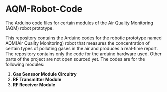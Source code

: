 # AQM-Robot-Code
The Arduino code files for certain modules of the Air Quality Monitoring (AQM) robot prototype.

This repository contains the Arduino codes for the robotic prototype named AQM(Air Quality Monitoring) robot that measures
the concentration of certain types of polluting gases in the air and produces a real-time report.
The repository contains only the code for the arduino hardware used. Other parts of the project are not open sourced yet.
The codes are for the following modules:
1) **Gas Senssor Module Circuitry**
2) **RF Transmitter Module**
3) **RF Receiver Module**

